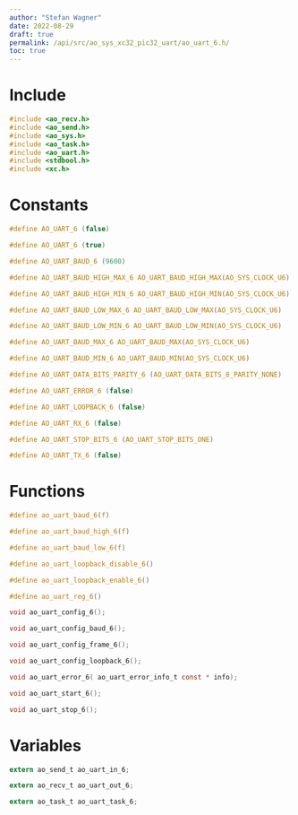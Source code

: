 ```yaml
---
author: "Stefan Wagner"
date: 2022-08-29
draft: true
permalink: /api/src/ao_sys_xc32_pic32_uart/ao_uart_6.h/
toc: true
---
```


# Include

```c
#include <ao_recv.h>
#include <ao_send.h>
#include <ao_sys.h>
#include <ao_task.h>
#include <ao_uart.h>
#include <stdbool.h>
#include <xc.h>
```

# Constants

```c
#define AO_UART_6 (false)
```

```c
#define AO_UART_6 (true)
```

```c
#define AO_UART_BAUD_6 (9600)
```

```c
#define AO_UART_BAUD_HIGH_MAX_6 AO_UART_BAUD_HIGH_MAX(AO_SYS_CLOCK_U6)
```

```c
#define AO_UART_BAUD_HIGH_MIN_6 AO_UART_BAUD_HIGH_MIN(AO_SYS_CLOCK_U6)
```

```c
#define AO_UART_BAUD_LOW_MAX_6 AO_UART_BAUD_LOW_MAX(AO_SYS_CLOCK_U6)
```

```c
#define AO_UART_BAUD_LOW_MIN_6 AO_UART_BAUD_LOW_MIN(AO_SYS_CLOCK_U6)
```

```c
#define AO_UART_BAUD_MAX_6 AO_UART_BAUD_MAX(AO_SYS_CLOCK_U6)
```

```c
#define AO_UART_BAUD_MIN_6 AO_UART_BAUD_MIN(AO_SYS_CLOCK_U6)
```

```c
#define AO_UART_DATA_BITS_PARITY_6 (AO_UART_DATA_BITS_8_PARITY_NONE)
```

```c
#define AO_UART_ERROR_6 (false)
```

```c
#define AO_UART_LOOPBACK_6 (false)
```

```c
#define AO_UART_RX_6 (false)
```

```c
#define AO_UART_STOP_BITS_6 (AO_UART_STOP_BITS_ONE)
```

```c
#define AO_UART_TX_6 (false)
```

# Functions

```c
#define ao_uart_baud_6(f)
```

```c
#define ao_uart_baud_high_6(f)
```

```c
#define ao_uart_baud_low_6(f)
```

```c
#define ao_uart_loopback_disable_6()
```

```c
#define ao_uart_loopback_enable_6()
```

```c
#define ao_uart_reg_6()
```

```c
void ao_uart_config_6();
```

```c
void ao_uart_config_baud_6();
```

```c
void ao_uart_config_frame_6();
```

```c
void ao_uart_config_loopback_6();
```

```c
void ao_uart_error_6( ao_uart_error_info_t const * info);
```

```c
void ao_uart_start_6();
```

```c
void ao_uart_stop_6();
```

# Variables

```c
extern ao_send_t ao_uart_in_6;
```

```c
extern ao_recv_t ao_uart_out_6;
```

```c
extern ao_task_t ao_uart_task_6;
```
